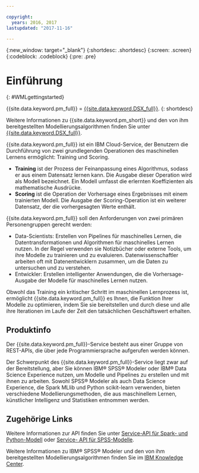 ```yaml
---

copyright:
  years: 2016, 2017
lastupdated: "2017-11-16"

---
```


<!-- Common attributes used in the template are defined as follows: -->
{:new_window: target="_blank"}
{:shortdesc: .shortdesc}
{:screen: .screen}
{:codeblock: .codeblock}
{:pre: .pre}

# Einführung
{: #WMLgettingstarted}

{{site.data.keyword.pm_full}} = [{{site.data.keyword.DSX_full}}](https://datascience.ibm.com). 
{: shortdesc}

Weitere Informationen zu {{site.data.keyword.pm_short}} und den von ihm bereitgestellten Modellierungsalgorithmen
finden Sie unter [{{site.data.keyword.DSX_full}}](https://datascience.ibm.com/docs/content/analyze-data/wml-ai.html?context=analytics).

{{site.data.keyword.pm_full}} ist ein IBM Cloud-Service, der Benutzern die Durchführung von zwei grundlegenden Operationen des maschinellen Lernens ermöglicht: Training und Scoring.

- **Training** ist der Prozess der Feinanpassung eines Algorithmus, sodass er aus einem Datensatz lernen kann. Die Ausgabe dieser Operation wird als Modell bezeichnet. Ein Modell umfasst die erlernten Koeffizienten als mathematische Ausdrücke.
- **Scoring** ist die Operation der Vorhersage eines Ergebnisses mit einem trainierten Modell. Die Ausgabe der Scoring-Operation ist ein weiterer Datensatz, der die vorhergesagten Werte enthält.

{{site.data.keyword.pm_full}} soll den Anforderungen von zwei primären Personengruppen gerecht werden:

- Data-Scientists: Erstellen von Pipelines für maschinelles Lernen, die Datentransformationen und Algorithmen für maschinelles Lernen nutzen. In der Regel verwenden sie Notizbücher oder externe Tools, um ihre Modelle zu trainieren und zu evaluieren. Datenwissenschaftler arbeiten oft mit Datenentwicklern zusammen, um die Daten zu untersuchen und zu verstehen.
- Entwickler: Erstellen intelligenter Anwendungen, die die Vorhersage-Ausgabe der Modelle für maschinelles Lernen nutzen.

Obwohl das Training ein kritischer Schritt im maschinellen Lernprozess ist, ermöglicht {{site.data.keyword.pm_full}} es Ihnen, die Funktion Ihrer Modelle zu optimieren, indem Sie sie bereitstellen und durch diese und alle ihre Iterationen im Laufe der Zeit den tatsächlichen Geschäftswert erhalten.

## Produktinfo

Der {{site.data.keyword.pm_full}}-Service besteht aus einer Gruppe von REST-APIs, die über jede Programmiersprache aufgerufen werden können.

Der Schwerpunkt des {{site.data.keyword.pm_full}}-Service liegt zwar auf der Bereitstellung, aber Sie können IBM® SPSS® Modeler oder IBM® Data Science Experience nutzen, um Modelle und Pipelines zu erstellen und mit ihnen zu arbeiten. Sowohl SPSS® Modeler als auch Data Science Experience, die Spark MLlib und Python scikit-learn verwenden, bieten verschiedene Modellierungsmethoden, die aus maschinellem Lernen, künstlicher Intelligenz und Statistiken entnommen werden.

## Zugehörige Links

Weitere Informationen zur API finden Sie unter [Service-API für Spark- und Python-Modell](pm_service_api_spark.html) oder [Service-
API für SPSS-Modelle](pm_service_api_spss.html).

Weitere Informationen zu IBM® SPSS® Modeler und den von ihm bereitgestellten Modellierungsalgorithmen
finden Sie im [IBM Knowledge Center](https://www.ibm.com/support/knowledgecenter/SS3RA7).



